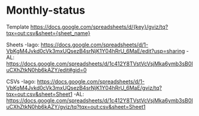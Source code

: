 # Monthly-status

Template
https://docs.google.com/spreadsheets/d/{key}/gviz/tq?tqx=out:csv&sheet={sheet_name}

Sheets
-Iago: https://docs.google.com/spreadsheets/d/1-VbKgM4Jvkd0cVk3mxUQsezB4srNjK1Y04hRrU_6MaE/edit?usp=sharing
-AL: https://docs.google.com/spreadsheets/d/1c412Y8TVstVcVsjMka6ymb3sB0IuCXhZtkN0hb6kAZY/edit#gid=0

CSVs
-Iago: https://docs.google.com/spreadsheets/d/1-VbKgM4Jvkd0cVk3mxUQsezB4srNjK1Y04hRrU_6MaE/gviz/tq?tqx=out:csv&sheet=Sheet1
-AL: https://docs.google.com/spreadsheets/d/1c412Y8TVstVcVsjMka6ymb3sB0IuCXhZtkN0hb6kAZY/gviz/tq?tqx=out:csv&sheet=Sheet1
